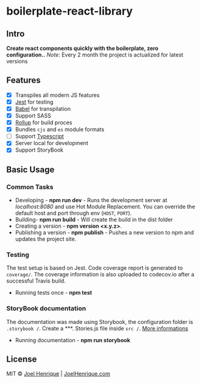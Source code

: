 # boilerplate-react-library
 
## Intro
**Create react components quickly with the boilerplate, zero configuration..**
*Note*: Every 2 month the project is actualized for latest versions

## Features

 - [x] Transpiles all modern JS features
 - [x] [Jest](https://facebook.github.io/jest/) for testing
 - [x] [Babel](https://babeljs.io/) for transpilation
 - [x] Support SASS
 - [x] [Rollup](https://rollupjs.org/) for build proces
 - [x] Bundles `cjs` and `es` module formats
 - [ ] Support [Typescript]([https://www.typescriptlang.org/](https://www.typescriptlang.org/))
 - [x] Server local for development
 - [x] Support StoryBook 

## Basic Usage

### Common Tasks

-   Developing -  **npm run dev**  - Runs the development server at  _localhost:8080_  and use Hot Module Replacement. You can override the default host and port through env (`HOST`,  `PORT`).
-   Building-  **npm run build**  - Will create the build in the dist folder
-   Creating a version -  **npm version <x.y.z>**.
-   Publishing a version -  **npm publish**  - Pushes a new version to npm and updates the project site.

### Testing

The test setup is based on Jest. Code coverage report is generated to  `coverage/`. The coverage information is also uploaded to codecov.io after a successful Travis build.

-   Running tests once -  **npm test**

### StoryBook documentation

The documentation was made using Storybook, the configuration folder is `.storybook /`. Create a ***. Stories.js file inside `src /`. [More informations](https://storybook.js.org/docs/basics/introduction/)

-   Running documentation -  **npm run storybook**
## License
MIT © [Joel Henrique](https://github.com/joelhenrique2000) | [JoelHenrique.com](www.joelhenrique.com)
